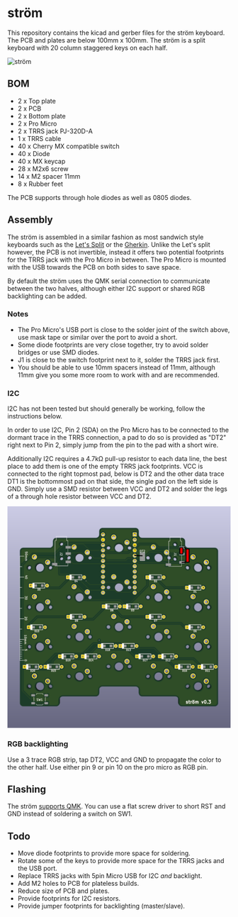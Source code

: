 # ström
This repository contains the kicad and gerber files for the ström keyboard.
The PCB and plates are below 100mm x 100mm.
The ström is a split keyboard with 20 column staggered keys on each half.

![ström](img/ström.jpg)

## BOM
* 2 x Top plate
* 2 x PCB
* 2 x Bottom plate
* 2 x Pro Micro
* 2 x TRRS jack PJ-320D-A
* 1 x TRRS cable
* 40 x Cherry MX compatible switch
* 40 x Diode
* 40 x MX keycap
* 28 x M2x6 screw
* 14 x M2 spacer 11mm
* 8 x Rubber feet

The PCB supports through hole diodes as well as 0805 diodes.

## Assembly
The ström is assembled in a similar fashion as most sandwich style keyboards such as the [Let's Split](https://github.com/nicinabox/lets-split-guide) or the [Gherkin](https://imgur.com/a/O9p7n).
Unlike the Let's split however, the PCB is not invertible, instead it offers two potential footprints for the TRRS jack with the Pro Micro in between.
The Pro Micro is mounted with the USB towards the PCB on both sides to save space.

By default the ström uses the QMK serial connection to communicate between the two halves, although either I2C support or shared RGB backlighting can be added.

### Notes
* The Pro Micro's USB port is close to the solder joint of the switch above, use mask tape or similar over the port to avoid a short.
* Some diode footprints are very close together, try to avoid solder bridges or use SMD diodes.
* J1 is close to the switch footprint next to it, solder the TRRS jack first.
* You should be able to use 10mm spacers instead of 11mm, although 11mm give you some more room to work with and are recommended.

### I2C
I2C has not been tested but should generally be working, follow the instructions below.

In order to use I2C, Pin 2 (SDA) on the Pro Micro has to be connected to the dormant trace in the TRRS connection, a pad to do so is provided as "DT2" right next to Pin 2, simply jump from the pin to the pad with a short wire.

Additionally I2C requires a 4.7kΩ pull-up resistor to each data line, the best place to add them is one of the empty TRRS jack footprints.
VCC is connected to the right topmost pad, below is DT2 and the other data trace DT1 is the bottommost pad on that side, the single pad on the left side is GND.
Simply use a SMD resistor between VCC and DT2 and solder the legs of a through hole resistor between VCC and DT2.

![PCB](img/pcbI2C.png)

### RGB backlighting
Use a 3 trace RGB strip, tap DT2, VCC and GND to propagate the color to the other half. Use either pin 9 or pin 10 on the pro micro as RGB pin.

## Flashing

The ström [supports QMK](https://github.com/94k/stroem_firmware).
You can use a flat screw driver to short RST and GND instead of soldering a switch on SW1.

## Todo
* Move diode footprints to provide more space for soldering.
* Rotate some of the keys to provide more space for the TRRS jacks and the USB port.
* Replace TRRS jacks with 5pin Micro USB for I2C *and* backlight.
* Add M2 holes to PCB for plateless builds.
* Reduce size of PCB and plates.
* Provide footprints for I2C resistors.
* Provide jumper footprints for backlighting (master/slave).
